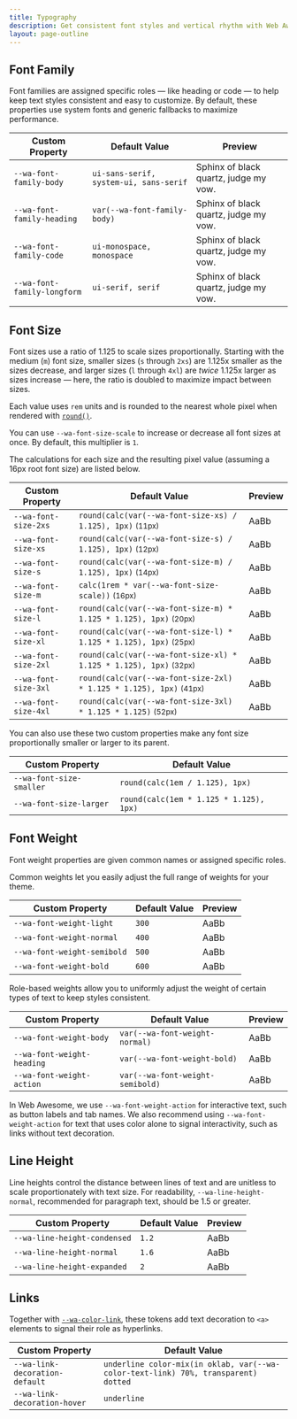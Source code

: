 ```yaml
---
title: Typography
description: Get consistent font styles and vertical rhythm with Web Awesome's typography properties.
layout: page-outline
---
```


## Font Family

Font families are assigned specific roles &mdash; like heading or code &mdash; to help keep text styles consistent and easy to customize. By default, these properties use system fonts and generic fallbacks to maximize performance.

| Custom Property             | Default Value                          | Preview                                                                                              |
| --------------------------- | -------------------------------------- | ---------------------------------------------------------------------------------------------------- |
| `--wa-font-family-body`     | `ui-sans-serif, system-ui, sans-serif` | <div style="font-family: var(--wa-font-family-body)">Sphinx of black quartz, judge my vow.</div>     |
| `--wa-font-family-heading`  | `var(--wa-font-family-body)`           | <div style="font-family: var(--wa-font-family-heading)">Sphinx of black quartz, judge my vow.</div>  |
| `--wa-font-family-code`     | `ui-monospace, monospace`              | <div style="font-family: var(--wa-font-family-code)">Sphinx of black quartz, judge my vow.</div>     |
| `--wa-font-family-longform` | `ui-serif, serif`                      | <div style="font-family: var(--wa-font-family-longform)">Sphinx of black quartz, judge my vow.</div> |

## Font Size

Font sizes use a ratio of 1.125 to scale sizes proportionally. Starting with the medium (`m`) font size, smaller sizes (`s` through `2xs`) are 1.125x smaller as the sizes decrease, and larger sizes (`l` through `4xl`) are _twice_ 1.125x larger as sizes increase — here, the ratio is doubled to maximize impact between sizes.

Each value uses `rem` units and is rounded to the nearest whole pixel when rendered with [`round()`](https://developer.mozilla.org/en-US/docs/Web/CSS/round).

You can use `--wa-font-size-scale` to increase or decrease all font sizes at once. By default, this multiplier is `1`. 

The calculations for each size and the resulting pixel value (assuming a 16px root font size) are listed below.

| Custom Property      | Default Value                     | Preview                                                    |
| -------------------- | --------------------------------- | ---------------------------------------------------------- |
| `--wa-font-size-2xs` | `round(calc(var(--wa-font-size-xs) / 1.125), 1px)` <small>(11px)</small> | <div style="font-size: var(--wa-font-size-2xs)">AaBb</div> |
| `--wa-font-size-xs`  | `round(calc(var(--wa-font-size-s) / 1.125), 1px)` <small>(12px)</small>   | <div style="font-size: var(--wa-font-size-xs)">AaBb</div>  |
| `--wa-font-size-s`   | `round(calc(var(--wa-font-size-m) / 1.125), 1px)` <small>(14px)</small>  | <div style="font-size: var(--wa-font-size-s)">AaBb</div>   |
| `--wa-font-size-m`   | `calc(1rem * var(--wa-font-size-scale))` <small>(16px)</small>      | <div style="font-size: var(--wa-font-size-m)">AaBb</div>   |
| `--wa-font-size-l`   | `round(calc(var(--wa-font-size-m) * 1.125 * 1.125), 1px)` <small>(20px)</small>   | <div style="font-size: var(--wa-font-size-l)">AaBb</div>   |
| `--wa-font-size-xl`  | `round(calc(var(--wa-font-size-l) * 1.125 * 1.125), 1px)` <small>(25px)</small>  | <div style="font-size: var(--wa-font-size-xl)">AaBb</div>  |
| `--wa-font-size-2xl` | `round(calc(var(--wa-font-size-xl) * 1.125 * 1.125), 1px)` <small>(32px)</small>      | <div style="font-size: var(--wa-font-size-2xl)">AaBb</div> |
| `--wa-font-size-3xl` | `round(calc(var(--wa-font-size-2xl) * 1.125 * 1.125), 1px)` <small>(41px)</small> | <div style="font-size: var(--wa-font-size-3xl)">AaBb</div> |
| `--wa-font-size-4xl` | `round(calc(var(--wa-font-size-3xl) * 1.125 * 1.125)` <small>(52px)</small>   | <div style="font-size: var(--wa-font-size-4xl)">AaBb</div> |

You can also use these two custom properties make any font size proportionally smaller or larger to its parent.

| Custom Property          | Default Value                           |
| ------------------------ | --------------------------------------- |
| `--wa-font-size-smaller` | `round(calc(1em / 1.125), 1px)`         |
| `--wa-font-size-larger`  | `round(calc(1em * 1.125 * 1.125), 1px)` |

## Font Weight

Font weight properties are given common names or assigned specific roles.

Common weights let you easily adjust the full range of weights for your theme.

| Custom Property             | Default Value | Preview                                                             |
| --------------------------- | ------------- | ------------------------------------------------------------------- |
| `--wa-font-weight-light`    | `300`         | <div style="font-weight: var(--wa-font-weight-light)">AaBb</div>    |
| `--wa-font-weight-normal`   | `400`         | <div style="font-weight: var(--wa-font-weight-normal)">AaBb</div>   |
| `--wa-font-weight-semibold` | `500`         | <div style="font-weight: var(--wa-font-weight-semibold)">AaBb</div> |
| `--wa-font-weight-bold`     | `600`         | <div style="font-weight: var(--wa-font-weight-bold)">AaBb</div>     |

Role-based weights allow you to uniformly adjust the weight of certain types of text to keep styles consistent.

| Custom Property            | Default Value                    | Preview                                                            |
| -------------------------- | -------------------------------- | ------------------------------------------------------------------ |
| `--wa-font-weight-body`    | `var(--wa-font-weight-normal)`   | <div style="font-weight: var(--wa-font-weight-body)">AaBb</div>    |
| `--wa-font-weight-heading` | `var(--wa-font-weight-bold)`     | <div style="font-weight: var(--wa-font-weight-heading)">AaBb</div> |
| `--wa-font-weight-action`  | `var(--wa-font-weight-semibold)` | <div style="font-weight: var(--wa-font-weight-action)">AaBb</div>  |

In Web Awesome, we use `--wa-font-weight-action` for interactive text, such as button labels and tab names. We also recommend using `--wa-font-weight-action` for text that uses color alone to signal interactivity, such as links without text decoration.

## Line Height

Line heights control the distance between lines of text and are unitless to scale proportionately with text size. For readability, `--wa-line-height-normal`, recommended for paragraph text, should be 1.5 or greater.


| Custom Property              | Default Value | Preview                                                                                                                      |
| ---------------------------- | ------------- | ----------------------------------------------------------------------------------------------------------------------------- |
| `--wa-line-height-condensed` | `1.2`       | <div style="line-height: var(--wa-line-height-condensed); border-block-color: var(--wa-color-neutral-border-loud)">AaBb</div> |
| `--wa-line-height-normal`    | `1.6`         | <div style="line-height: var(--wa-line-height-normal); border-block-color: var(--wa-color-neutral-border-loud)">AaBb</div>    |
| `--wa-line-height-expanded`  | `2`           | <div style="line-height: var(--wa-line-height-expanded); border-block-color: var(--wa-color-neutral-border-loud)">AaBb</div>  |

## Links

Together with [`--wa-color-link`](/docs/tokens/color/#text), these tokens add text decoration to `<a>` elements to signal their role as hyperlinks.

| Custom Property                | Default Value                                                                      |
| ------------------------------ | ---------------------------------------------------------------------------------- |
| `--wa-link-decoration-default` | `underline color-mix(in oklab, var(--wa-color-text-link) 70%, transparent) dotted` |
| `--wa-link-decoration-hover`   | `underline`                                                                        |
